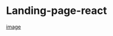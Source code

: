 # Landing-page-react
[image](https://ibb.co/DMHpwHZ][img]https://i.ibb.co/kDs1qst/z4535768874482-1537661634991ed5ca3146d6270e2b27.jpg)
